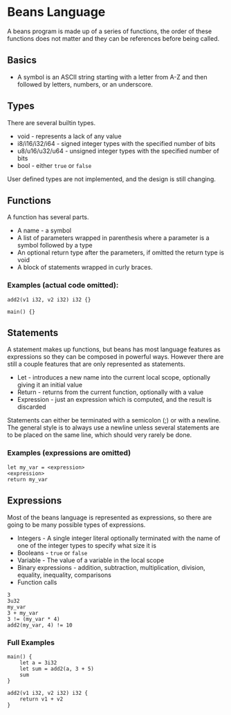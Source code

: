# Beans Language

A beans program is made up of a series of functions, the order of these functions does not matter and they can be references before being called.

## Basics

* A symbol is an ASCII string starting with a letter from A-Z and then followed by letters, numbers, or an underscore.

## Types

There are several builtin types. 
* void 		 - represents a lack of any value
* i8/i16/i32/i64 - signed integer types with the specified number of bits
* u8/u16/u32/u64 - unsigned integer types with the specified number of bits
* bool 		 - either ``true`` or ``false``

User defined types are not implemented, and the design is still changing.

## Functions

A function has several parts.
* A name - a symbol
* A list of parameters wrapped in parenthesis where a parameter is a symbol followed by a type
* An optional return type after the parameters, if omitted the return type is void
* A block of statements wrapped in curly braces.

### Examples (actual code omitted): 

```
add2(v1 i32, v2 i32) i32 {}
```

```
main() {}
```

## Statements

A statement makes up functions, but beans has most language features as expressions so they can be composed in powerful ways. However there are still a couple features that are only represented as statements.

* Let        - introduces a new name into the current local scope, optionally giving it an initial value
* Return     - returns from the current function, optionally with a value
* Expression - just an expression which is computed, and the result is discarded

Statements can either be terminated with a semicolon (;) or with a newline.  The general style is to always use a newline unless several statements are to be placed on the same line, which should very rarely be done.

### Examples (expressions are omitted)

```
let my_var = <expression>
<expression>
return my_var
```

## Expressions

Most of the beans language is represented as expressions, so there are going to be many possible types of expressions.

* Integers - A single integer literal optionally terminated with the name of one of the integer types to specify what size it is
* Booleans - ``true`` or ``false``
* Variable - The value of a variable in the local scope
* Binary expressions - addition, subtraction, multiplication, division, equality, inequality, comparisons 
* Function calls 

```
3
3u32
my_var
3 + my_var
3 != (my_var * 4)
add2(my_var, 4) != 10
```


### Full Examples

```
main() {
	let a = 3i32
	let sum = add2(a, 3 + 5)
	sum
}

add2(v1 i32, v2 i32) i32 {
	return v1 + v2
}
```
